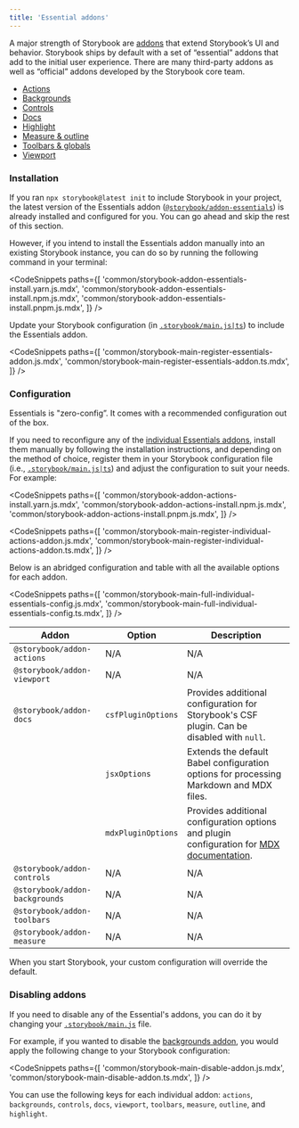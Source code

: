 ```yaml
---
title: 'Essential addons'
---
```


A major strength of Storybook are [addons](https://storybook.js.org/addons) that extend Storybook’s UI and behavior. Storybook ships by default with a set of “essential” addons that add to the initial user experience. There are many third-party addons as well as “official” addons developed by the Storybook core team.

- [Actions](./actions.md)
- [Backgrounds](./backgrounds.md)
- [Controls](./controls.md)
- [Docs](../writing-docs/introduction.md)
- [Highlight](./highlight.md)
- [Measure & outline](./measure-and-outline.md)
- [Toolbars & globals](./toolbars-and-globals.md)
- [Viewport](./viewport.md)

### Installation

If you ran `npx storybook@latest init` to include Storybook in your project, the latest version of the Essentials addon ([`@storybook/addon-essentials`](https://storybook.js.org/addons/tag/essentials)) is already installed and configured for you. You can go ahead and skip the rest of this section.

However, if you intend to install the Essentials addon manually into an existing Storybook instance, you can do so by running the following command in your terminal:

<!-- prettier-ignore-start -->

<CodeSnippets
  paths={[
    'common/storybook-addon-essentials-install.yarn.js.mdx',
    'common/storybook-addon-essentials-install.npm.js.mdx',
    'common/storybook-addon-essentials-install.pnpm.js.mdx',
  ]}
/>

<!-- prettier-ignore-end -->

Update your Storybook configuration (in [`.storybook/main.js|ts`](../configure/overview.md#configure-story-rendering)) to include the Essentials addon.

<!-- prettier-ignore-start -->

<CodeSnippets
  paths={[
    'common/storybook-main-register-essentials-addon.js.mdx',
    'common/storybook-main-register-essentials-addon.ts.mdx',
  ]}
/>

<!-- prettier-ignore-end -->

### Configuration

Essentials is "zero-config”. It comes with a recommended configuration out of the box.

If you need to reconfigure any of the [individual Essentials addons](https://storybook.js.org/addons/tag/essentials), install them manually by following the installation instructions, and depending on the method of choice, register them in your Storybook configuration file (i.e., [`.storybook/main.js|ts`](../configure/overview.md#configure-story-rendering)) and adjust the configuration to suit your needs. For example:

<!-- prettier-ignore-start -->

<CodeSnippets
  paths={[
    'common/storybook-addon-actions-install.yarn.js.mdx',
    'common/storybook-addon-actions-install.npm.js.mdx',
    'common/storybook-addon-actions-install.pnpm.js.mdx',
  ]}
/>

<!-- prettier-ignore-end -->

<!-- prettier-ignore-start -->

<CodeSnippets
  paths={[
    'common/storybook-main-register-individual-actions-addon.js.mdx',
    'common/storybook-main-register-individual-actions-addon.ts.mdx',
  ]}
/>

<!-- prettier-ignore-end -->

Below is an abridged configuration and table with all the available options for each addon.

<!-- prettier-ignore-start -->

<CodeSnippets
  paths={[
    'common/storybook-main-full-individual-essentials-config.js.mdx',
    'common/storybook-main-full-individual-essentials-config.ts.mdx',
  ]}
/>

<!-- prettier-ignore-end -->

| Addon                          | Option             | Description                                                                                                                                              |
| ------------------------------ | ------------------ | -------------------------------------------------------------------------------------------------------------------------------------------------------- |
| `@storybook/addon-actions`     | N/A                | N/A                                                                                                                                                      |
| `@storybook/addon-viewport`    | N/A                | N/A                                                                                                                                                      |
| `@storybook/addon-docs`        | `csfPluginOptions` | Provides additional configuration for Storybook's CSF plugin. Can be disabled with `null`.                                                               |
|                                | `jsxOptions`       | Extends the default Babel configuration options for processing Markdown and MDX files.                                                                   |
|                                | `mdxPluginOptions` | Provides additional configuration options and plugin configuration for [MDX documentation](../writing-docs/mdx.md#lack-of-github-flavored-markdown-gfm). |
| `@storybook/addon-controls`    | N/A                | N/A                                                                                                                                                      |
| `@storybook/addon-backgrounds` | N/A                | N/A                                                                                                                                                      |
| `@storybook/addon-toolbars`    | N/A                | N/A                                                                                                                                                      |
| `@storybook/addon-measure`     | N/A                | N/A                                                                                                                                                      |

When you start Storybook, your custom configuration will override the default.

### Disabling addons

If you need to disable any of the Essential's addons, you can do it by changing your [`.storybook/main.js`](../configure/overview.md#configure-story-rendering) file.

For example, if you wanted to disable the [backgrounds addon](./backgrounds.md), you would apply the following change to your Storybook configuration:

<!-- prettier-ignore-start -->

<CodeSnippets
  paths={[
    'common/storybook-main-disable-addon.js.mdx',
    'common/storybook-main-disable-addon.ts.mdx',
  ]}
/>

<!-- prettier-ignore-end -->

<Callout variant="info" icon="💡">

You can use the following keys for each individual addon: `actions`, `backgrounds`, `controls`, `docs`, `viewport`, `toolbars`, `measure`, `outline`, and `highlight`.

</Callout>
